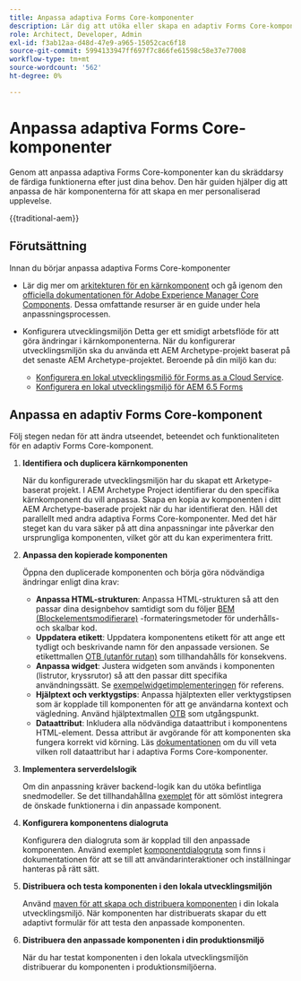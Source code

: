 ```yaml
---
title: Anpassa adaptiva Forms Core-komponenter
description: Lär dig att utöka eller skapa en adaptiv Forms Core-komponent för att implementera funktioner som är anpassade för din organisation.
role: Architect, Developer, Admin
exl-id: f3ab12aa-d48d-47e9-a965-15052cac6f18
source-git-commit: 5994133947ff697f7c866fe61598c58e37e77008
workflow-type: tm+mt
source-wordcount: '562'
ht-degree: 0%

---
```


# Anpassa adaptiva Forms Core-komponenter

Genom att anpassa adaptiva Forms Core-komponenter kan du skräddarsy de färdiga funktionerna efter just dina behov. Den här guiden hjälper dig att anpassa de här komponenterna för att skapa en mer personaliserad upplevelse.

{{traditional-aem}}

## Förutsättning

Innan du börjar anpassa adaptiva Forms Core-komponenter

* Lär dig mer om [arkitekturen för en kärnkomponent](customizing.md#customizing-the-markup-customizing-the-markup) och gå igenom den [officiella dokumentationen för Adobe Experience Manager Core Components](customizing.md). Dessa omfattande resurser är en guide under hela anpassningsprocessen.
* Konfigurera utvecklingsmiljön Detta ger ett smidigt arbetsflöde för att göra ändringar i kärnkomponenterna. När du konfigurerar utvecklingsmiljön ska du använda ett AEM Archetype-projekt baserat på det senaste AEM Archetype-projektet. Beroende på din miljö kan du:

   * [Konfigurera en lokal utvecklingsmiljö för Forms as a Cloud Service](https://experienceleague.adobe.com/docs/experience-manager-cloud-service/content/forms/setup-configure-migrate/setup-local-development-environment.html?lang=sv-SE).
   * [Konfigurera en lokal utvecklingsmiljö för AEM 6.5 Forms](https://experienceleague.adobe.com/docs/experience-manager-learn/foundation/development/set-up-a-local-aem-development-environment.html?lang=sv-SE)

## Anpassa en adaptiv Forms Core-komponent

Följ stegen nedan för att ändra utseendet, beteendet och funktionaliteten för en adaptiv Forms Core-komponent.

1. **Identifiera och duplicera kärnkomponenten**

   När du konfigurerade utvecklingsmiljön har du skapat ett Arketype-baserat projekt. I AEM Archetype Project identifierar du den specifika kärnkomponent du vill anpassa. Skapa en kopia av komponenten i ditt AEM Archetype-baserade projekt när du har identifierat den. Håll det parallellt med andra adaptiva Forms Core-komponenter. Med det här steget kan du vara säker på att dina anpassningar inte påverkar den ursprungliga komponenten, vilket gör att du kan experimentera fritt.

1. **Anpassa den kopierade komponenten**

   Öppna den duplicerade komponenten och börja göra nödvändiga ändringar enligt dina krav:

   * **Anpassa HTML-strukturen**: Anpassa HTML-strukturen så att den passar dina designbehov samtidigt som du följer [BEM (Blockelementsmodifierare)](https://github.com/adobe/aem-core-wcm-components/wiki/css-coding-conventions) -formateringsmetoder för underhålls- och skalbar kod.
   * **Uppdatera etikett**: Uppdatera komponentens etikett för att ange ett tydligt och beskrivande namn för den anpassade versionen. Se etikettmallen [OTB (utanför rutan)](https://github.com/adobe/aem-core-forms-components/blob/master/ui.af.apps/src/main/content/jcr_root/apps/core/fd/components/af-commons/v1/fieldTemplates/label.html) som tillhandahålls för konsekvens.
   * **Anpassa widget**: Justera widgeten som används i komponenten (listrutor, kryssrutor) så att den passar ditt specifika användningssätt. Se [exempelwidgetimplementeringen](https://github.com/adobe/aem-core-forms-components/blob/master/ui.af.apps/src/main/content/jcr_root/apps/core/fd/components/form/textinput/v1/textinput/textinput.html) för referens.
   * **Hjälptext och verktygstips**: Anpassa hjälptexten eller verktygstipsen som är kopplade till komponenten för att ge användarna kontext och vägledning. Använd hjälptextmallen [OTB](https://github.com/adobe/aem-core-forms-components/blob/master/ui.af.apps/src/main/content/jcr_root/apps/core/fd/components/af-commons/v1/fieldTemplates/questionMark.html) som utgångspunkt.
   * **Dataattribut**: Inkludera alla nödvändiga dataattribut i komponentens HTML-element. Dessa attribut är avgörande för att komponenten ska fungera korrekt vid körning. Läs [dokumentationen](https://github.com/adobe/aem-core-forms-components/tree/master/ui.af.apps/src/main/content/jcr_root/apps/core/fd/components/form/textinput/v1/textinput) om du vill veta vilken roll dataattribut har i adaptiva Forms Core-komponenter.

1. **Implementera serverdelslogik**

   Om din anpassning kräver backend-logik kan du utöka befintliga snedmodeller. Se det tillhandahållna [exemplet](https://github.com/adobe/aem-core-forms-components/blob/master/bundles/af-core/src/main/java/com/adobe/cq/forms/core/components/internal/models/v1/form/TextInputImpl.java) för att sömlöst integrera de önskade funktionerna i din anpassade komponent.

1. **Konfigurera komponentens dialogruta**

   Konfigurera den dialogruta som är kopplad till den anpassade komponenten. Använd exemplet [komponentdialogruta](https://github.com/adobe/aem-core-forms-components/blob/master/ui.af.apps/src/main/content/jcr_root/apps/core/fd/components/form/textinput/v1/textinput/_cq_dialog/.content.xml) som finns i dokumentationen för att se till att användarinteraktioner och inställningar hanteras på rätt sätt.

1. **Distribuera och testa komponenten i den lokala utvecklingsmiljön**

   Använd [maven för att skapa och distribuera komponenten](https://experienceleague.adobe.com/docs/experience-manager-core-components/using/developing/archetype/using.html?lang=sv-SE#building-and-installing) i din lokala utvecklingsmiljö. När komponenten har distribuerats skapar du ett adaptivt formulär för att testa den anpassade komponenten.

1. **Distribuera den anpassade komponenten i din produktionsmiljö**

   När du har testat komponenten i den lokala utvecklingsmiljön distribuerar du komponenten i produktionsmiljöerna.
